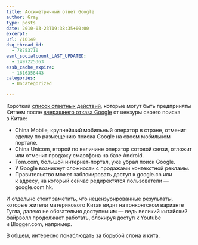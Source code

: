 ```yaml
---
title: Ассиметричный ответ Google
author: Gray
type: posts
date: 2010-03-23T19:38:35+00:00
excerpt:
url: /10149
dsq_thread_id:
  - 78753710
esml_socialcount_LAST_UPDATED:
  - 1497225363
essb_cache_expire:
  - 1616358443
categories:
  - Uncategorized

---
```








Короткий <a href="http://www.nytimes.com/2010/03/24/technology/24google.html?partner=rss&emc=rss" target="_blank">список ответных действий</a>, которые могут быть предприняты Китаем после <a href="http://www.searchengines.ru/blog/archives/010147.html" target="_blank">вчерашнего отказа Google</a> от&nbsp;цензуры своего поиска в&nbsp;Китае:

  * China Mobile, крупнейший мобильный оператор в&nbsp;стране, отменит сделку по&nbsp;размещению поиска Google на&nbsp;своем мобильном портале.
  * China Unicom, второй по&nbsp;величине оператор сотовой связи, отложит или отменит продажу смартфона на&nbsp;базе Android.
  * Tom.com, большой <nobr>интернет-портал</nobr>, уже убрал поиск Google.
  * У&nbsp;Google возникнут сложности с&nbsp;продажами контекстной рекламы.
  * Правительство может заблокировать доступ к&nbsp;google.cn или к&nbsp;адресу, на&nbsp;который сейчас редиректятся пользователи&nbsp;&mdash; google.com.hk.

И&nbsp;отдельно стоит заметить, что нецензурированные результаты, которые жители материкового Китая видят на&nbsp;гонконгском варианте Гугла, далеко не&nbsp;обязательно доступны им&nbsp;&mdash; ведь великий китайский файрволл продолжает работать, блокируя доступ к&nbsp;Youtube и&nbsp;Blogger.com, например.

В&nbsp;общем, интересно понаблюдать за&nbsp;борьбой слона и&nbsp;кита.